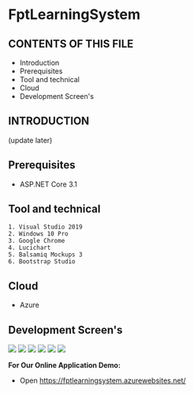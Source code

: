 # FptLearningSystem

CONTENTS OF THIS FILE
---------------------

 * Introduction
 * Prerequisites
 * Tool and technical
 * Cloud
 * Development Screen's


INTRODUCTION
------------

(update later)


Prerequisites
------------

- ASP.NET Core 3.1


Tool and technical
------------

    1. Visual Studio 2019
    2. Windows 10 Pro
    3. Google Chrome
    4. Lucichart
    5. Balsamiq Mockups 3
    6. Bootstrap Studio


Cloud
-------------

- Azure

Development Screen's
-------------

![](https://i.ibb.co/pfnRsGt/index.png)
![](https://i.ibb.co/T4HWPbD/login.png)
![](https://i.ibb.co/qYd5Qnj/dashboard.png)
![](https://i.ibb.co/qj9rmkv/table.png)
![](https://i.ibb.co/X2CpfNB/create-user.png)
![](https://i.ibb.co/qmJPNRb/create.png)

**For Our Online Application Demo:**

- Open https://fptlearningsystem.azurewebsites.net/
